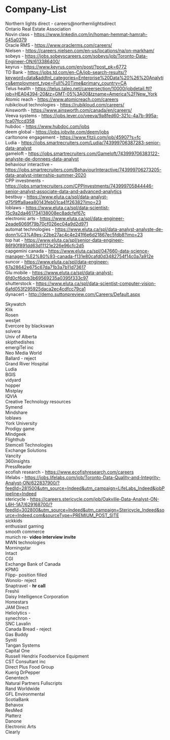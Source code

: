 # Company-List
Northern lights direct - careers@northernlightsdirect<br>
Ontario Real Estate Association<br>
Novin class - https://www.linkedin.com/in/homan-hemmat-hamrah-545a0379<br>
Oracle RMS - https://www.oraclerms.com/careers/<br>
Nielsen - https://careers.nielsen.com/en-us/locations/na/on-markham/<br>
sobeys - https://jobs.sobeyscareers.com/sobeys/job/Toronto-Data-Engineer-ON/613386400/<br>
keyrus - https://www.keyrus.com/en/post/?post_pk=6772<br>
TD Bank - https://jobs.td.com/en-CA/job-search-results/?keyword=data&addtnl_categories=Enterprise%20Data%20%26%20Analytics&employment_type=Full%20Time&primary_country=CA<br>
Telus health - https://telus.taleo.net/careersection/10000/jobdetail.ftl?job=HEA04394-20&tz=GMT-05%3A00&tzname=America%2FNew_York<br>
Atomic reach - https://www.atomicreach.com/careers<br>
rubikcloud technologies - https://rubikloud.com/careers/<br>
Ainsworth - https://www.ainsworth.com/canada/en/careers/<br>
Veeva systems - https://jobs.lever.co/veeva/9a8fed60-321c-4a7b-995a-fca07fccd358<br>
hubdoc - https://www.hubdoc.com/jobs<br>
deem global - https://jobs.jobvite.com/deem/jobs<br>
carltonone engagement - https://www.fitzii.com/job/45907?s=fc<br>
Ludia - https://jobs.smartrecruiters.com/Ludia/743999706387283-senior-data-analyst<br>
gameloft - https://jobs.smartrecruiters.com/Gameloft/743999706383122-analyste-de-donnees-data-analyst<br>
behaviour interactive - https://jobs.smartrecruiters.com/BehaviourInteractive/743999706273205-data-analyst-internship-summer-2020<br>
CPP investments - https://jobs.smartrecruiters.com/CPPInvestments/743999705844446-senior-analyst-associate-data-and-advanced-analytics<br>
bestbuy - https://www.eluta.ca/spl/data-analyst-d75f9ffa8aea80143feb01ca41f26382?imo=23<br>
loblaws - https://www.eluta.ca/spl/data-scientist-15c9a2da461734138008ec8adcfef67c<br>
electronic arts - https://www.eluta.ca/spl/data-engineer-2eade6069f79b70cf026ec04a9d2d971<br>
automat technologies - https://www.eluta.ca/spl/data-analyst-analyste-de-donn%C3%A9es-22be27ac4c4e241f6e6d21867ec5fdb8?imo=23<br>
top hat - https://www.eluta.ca/spl/senior-data-engineer-86f90f891dd63d11121e226e96cfc2d5<br>
capgemini canada - https://www.eluta.ca/spl/047660-data-science-manager-%E2%80%93-canada-f131e80cafd0d3482754f14c0a7a912e<br>
suncor - https://www.eluta.ca/spl/data-engineer-67a28642e675c67da71b3a7b11d73617<br>
Glu mobile - https://www.eluta.ca/spl/data-analyst-6fd0cf6dcb3b69569235a0395f333c97<br>
shutterstock - https://www.eluta.ca/spl/data-scientist-computer-vision-6afd053f295925daca2ec4cdfcc79ca1<br>
dynacert - http://demo.suttonpreview.com/Careers/Default.aspx<br>

Skywatch<br>
Klik<br>
Rosen<br>
westjet<br>
Evercore by blackswan<br>
solvera<br>
Univ of Alberta<br>
skipthedishes <br>
emergiTel inc<br>
Neo Media World<br>
Ballard - reject<br>
Grand River Hospital<br>
Ludia<br>
BGIS<br>
vidyard<br>
hopper<br>
Mistplay<br>
IQVIA<br>
Creative Technology resources<br>
Symend<br>
Mindshare<br>
loblaws<br>
York University<br>
Prodigy game<br>
Mindgeek<br>
Flighthub<br>
Stemcell Technologies<br>
Exchange Solutions<br>
Vancity<br>
360insights<br>
PressReader<br>
ecofish research - https://www.ecofishresearch.com/careers<br>
lifelabs - https://jobs.lifelabs.com/job/Toronto-Data-Quality-and-Integrity-Analyst-ON/622837900/?feedId=281500&utm_source=Indeed&utm_campaign=LifeLabs_Indeed&jobPipeline=Indeed<br>
stericycle - https://careers.stericycle.com/job/Oakville-Data-Analyst-ON-L6H-1A7/629168700/?feedId=302800&utm_source=Indeed&utm_campaign=Stericycle_Indeed&source=Indeed.com&sourceType=PREMIUM_POST_SITE<br>
sickkids<br>
enthusiast gaming<br>
smooth commerce<br>
munich re- <strong>video interview invite</strong><br> 
MWN technologies<br>
Morningstar<br>
Intact<br>
CGI<br>
Exchange Bank of Canada<br>
KPMG<br>
Flipp- position filled<br> 
Wonolo- reject<br> 
Snaptravel - <strong>hr call</strong><br>
Freshii<br>
Daisy Intelligence Corporation<br>
Homestars<br>
JAM Direct<br>
Heliolytics -<br>
synechron -<br>
SNC Lavalin<br>
Canada Bread - reject<br>
Gas Buddy<br>
Syniti <br>
Tangan Systems<br>
Capital One<br>
Russell Hendrix Foodservice Equipment<br>
CST Consultant inc <br>
Direct Plus Food Group<br>
Kuerig DrPepper<br>
Genentech<br>
Natural Partners Fullscripts<br>
Rand Worldwide <br>
GFL Environmental<br>
ScotiaBank<br>
Behavox<br>
ResMed<br>
Platterz<br>
Danone<br>
Electronic Arts<br>
Clearly<br>
